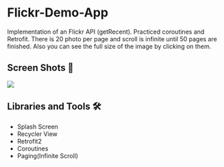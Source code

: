 # Flickr-Demo-App
Implementation of an Flickr API (getRecent). Practiced coroutines and Retrofit. There is 20 photo per page and scroll is infinite until 50 pages are finished. Also you can see the full size of the image by clicking on them.

## Screen Shots 📱

![](https://media.giphy.com/media/dxyb4DfJrXrjQFcWbL/giphy.gif)

## Libraries and Tools 🛠

- Splash Screen
- Recycler View
- Retrofit2
- Coroutines
- Paging(Infinite Scroll)



